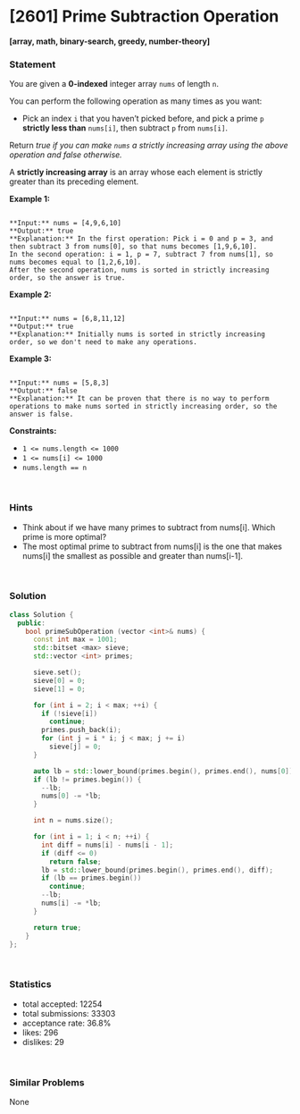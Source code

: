 # [2601] Prime Subtraction Operation

**[array, math, binary-search, greedy, number-theory]**

### Statement

You are given a **0-indexed** integer array `nums` of length `n`.

You can perform the following operation as many times as you want:

* Pick an index `i` that you haven’t picked before, and pick a prime `p` **strictly less than** `nums[i]`, then subtract `p` from `nums[i]`.



Return *true if you can make `nums` a strictly increasing array using the above operation and false otherwise.*

A **strictly increasing array** is an array whose each element is strictly greater than its preceding element.


**Example 1:**

```

**Input:** nums = [4,9,6,10]
**Output:** true
**Explanation:** In the first operation: Pick i = 0 and p = 3, and then subtract 3 from nums[0], so that nums becomes [1,9,6,10].
In the second operation: i = 1, p = 7, subtract 7 from nums[1], so nums becomes equal to [1,2,6,10].
After the second operation, nums is sorted in strictly increasing order, so the answer is true.
```

**Example 2:**

```

**Input:** nums = [6,8,11,12]
**Output:** true
**Explanation:** Initially nums is sorted in strictly increasing order, so we don't need to make any operations.
```

**Example 3:**

```

**Input:** nums = [5,8,3]
**Output:** false
**Explanation:** It can be proven that there is no way to perform operations to make nums sorted in strictly increasing order, so the answer is false.
```

**Constraints:**
* `1 <= nums.length <= 1000`
* `1 <= nums[i] <= 1000`
* `nums.length == n`


<br />

### Hints

- Think about if we have many primes to subtract from nums[i]. Which prime is more optimal?
- The most optimal prime to subtract from nums[i] is the one that makes nums[i] the smallest as possible and greater than nums[i-1].

<br />

### Solution

```cpp
class Solution {
  public:
    bool primeSubOperation (vector <int>& nums) {
      const int max = 1001;
      std::bitset <max> sieve;
      std::vector <int> primes;

      sieve.set();
      sieve[0] = 0;
      sieve[1] = 0;

      for (int i = 2; i < max; ++i) {
        if (!sieve[i])
          continue;
        primes.push_back(i);
        for (int j = i * i; j < max; j += i)
          sieve[j] = 0;
      }

      auto lb = std::lower_bound(primes.begin(), primes.end(), nums[0]);
      if (lb != primes.begin()) {
        --lb;
        nums[0] -= *lb;
      }

      int n = nums.size();

      for (int i = 1; i < n; ++i) {
        int diff = nums[i] - nums[i - 1];
        if (diff <= 0)
          return false;
        lb = std::lower_bound(primes.begin(), primes.end(), diff);
        if (lb == primes.begin())
          continue;
        --lb;
        nums[i] -= *lb;
      }

      return true;
    }
};
```

<br />

### Statistics

- total accepted: 12254
- total submissions: 33303
- acceptance rate: 36.8%
- likes: 296
- dislikes: 29

<br />

### Similar Problems

None
